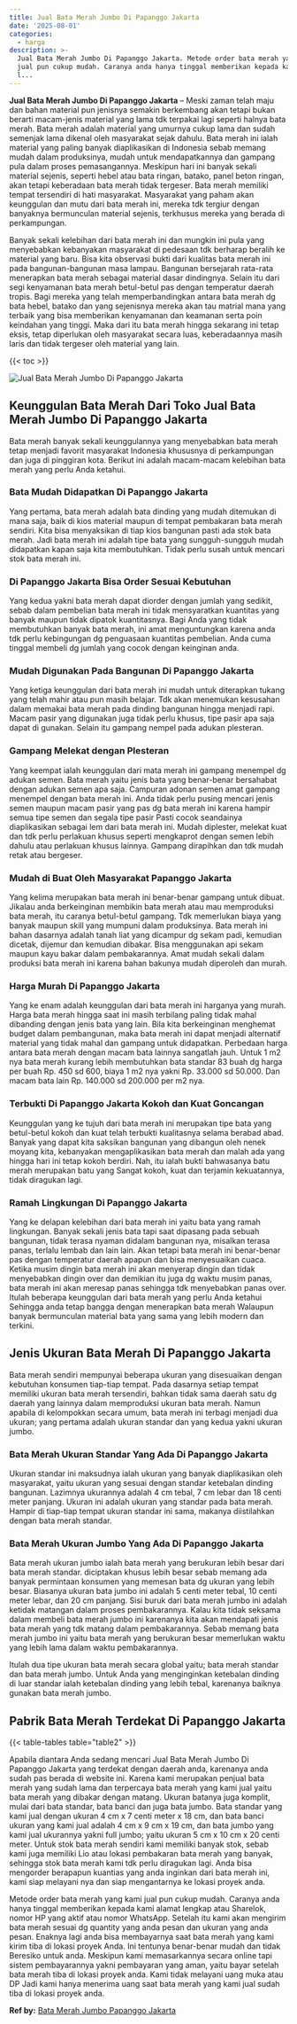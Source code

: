 ```yaml
---
title: Jual Bata Merah Jumbo Di Papanggo Jakarta
date: '2025-08-01'
categories:
  - harga
description: >-
  Jual Bata Merah Jumbo Di Papanggo Jakarta. Metode order bata merah yang kami
  jual pun cukup mudah. Caranya anda hanya tinggal memberikan kepada kami alamat
  l...
---
```


**Jual Bata Merah Jumbo Di Papanggo Jakarta** – Meski zaman telah maju dan bahan material pun jenisnya semakin berkembang akan tetapi bukan berarti macam-jenis material yang lama tdk terpakai lagi seperti halnya bata merah. Bata merah adalah material yang umurnya cukup lama dan sudah semenjak lama dikenal oleh masyarakat sejak dahulu. Bata merah ini ialah material yang paling banyak diaplikasikan di Indonesia sebab memang mudah dalam produksinya, mudah untuk mendapatkannya dan gampang pula dalam proses pemasangannya. Meskipun hari ini banyak sekali material sejenis, seperti hebel atau bata ringan, batako, panel beton ringan, akan tetapi keberadaan bata merah tidak tergeser. Bata merah memiliki tempat tersendiri di hati masyarakat. Masyarakat yang paham akan keunggulan dan mutu dari bata merah ini, mereka tdk tergiur dengan banyaknya bermunculan material sejenis, terkhusus mereka yang berada di perkampungan.

Banyak sekali kelebihan dari bata merah ini dan mungkin ini pula yang menyebabkan kebanyakan masyarakat di pedesaan tdk berharap beralih ke material yang baru. Bisa kita observasi bukti dari kualitas bata merah ini pada bangunan-bangunan masa lampau. Bangunan bersejarah rata-rata menerapkan bata merah sebagai material dasar dindingnya. Selain itu dari segi kenyamanan bata merah betul-betul pas dengan temperatur daerah tropis. Bagi mereka yang telah memperbandingkan antara bata merah dg bata hebel, batako dan yang sejenisnya mereka akan tau matrial mana yang terbaik yang bisa memberikan kenyamanan dan keamanan serta poin keindahan yang tinggi. Maka dari itu bata merah hingga sekarang ini tetap eksis, tetap diperlukan oleh masyarakat secara luas, keberadaannya masih laris dan tidak tergeser oleh material yang lain.

{{< toc >}}

![Jual Bata Merah Jumbo Di Papanggo Jakarta](/images/jual-bata-merah-20.png)

## Keunggulan Bata Merah Dari Toko Jual Bata Merah Jumbo Di Papanggo Jakarta

Bata merah banyak sekali keunggulannya yang menyebabkan bata merah tetap menjadi favorit masyarakat Indonesia khususnya di perkampungan dan juga di pinggiran kota. Berikut ini adalah macam-macam kelebihan bata merah yang perlu Anda ketahui.

### Bata Mudah Didapatkan Di Papanggo Jakarta

Yang pertama, bata merah adalah bata dinding yang mudah ditemukan di mana saja, baik di kios material maupun di tempat pembakaran bata merah sendiri. Kita bisa menyaksikan di tiap kios bangunan pasti ada stok bata merah. Jadi bata merah ini adalah tipe bata yang sungguh-sungguh mudah didapatkan kapan saja kita membutuhkan. Tidak perlu susah untuk mencari stok bata merah ini.

### Di Papanggo Jakarta Bisa Order Sesuai Kebutuhan

Yang kedua yakni bata merah dapat diorder dengan jumlah yang sedikit, sebab dalam pembelian bata merah ini tidak mensyaratkan kuantitas yang banyak maupun tidak dipatok kuantitasnya. Bagi Anda yang tidak membutuhkan banyak bata merah, ini amat menguntungkan karena anda tdk perlu kebingungan dg penguasaan kuantitas pembelian. Anda cuma tinggal membeli dg jumlah yang cocok dengan keinginan anda.

### Mudah Digunakan Pada Bangunan Di Papanggo Jakarta

Yang ketiga keunggulan dari bata merah ini mudah untuk diterapkan tukang yang telah mahir atau pun masih belajar. Tdk akan menemukan kesusahan dalam memakai bata merah pada dinding bangunan hingga menjadi rapi. Macam pasir yang digunakan juga tidak perlu khusus, tipe pasir apa saja dapat di gunakan. Selain itu gampang nempel pada adukan plesteran.

### Gampang Melekat dengan Plesteran

Yang keempat ialah keunggulan dari mata merah ini gampang menempel dg adukan semen. Bata merah yaitu jenis bata yang benar-benar bersahabat dengan adukan semen apa saja. Campuran adonan semen amat gampang menempel dengan bata merah ini. Anda tidak perlu pusing mencari jenis semen maupun macam pasir yang pas dg bata merah ini karena hampir semua tipe semen dan segala tipe pasir Pasti cocok seandainya diaplikasikan sebagai lem dari bata merah ini. Mudah diplester, melekat kuat dan tdk perlu perlakuan khusus seperti mengkaprot dengan semen lebih dahulu atau perlakuan khusus lainnya. Gampang dirapihkan dan tdk mudah retak atau bergeser.

### Mudah di Buat Oleh Masyarakat Papanggo Jakarta

Yang kelima merupakan bata merah ini benar-benar gampang untuk dibuat. Jikalau anda berkeinginan membikin bata merah atau mau memproduksi bata merah, itu caranya betul-betul gampang. Tdk memerlukan biaya yang banyak maupun skill yang mumpuni dalam produksinya. Bata merah ini bahan dasarnya adalah tanah liat yang dicampur dg sekam padi, kemudian dicetak, dijemur dan kemudian dibakar. Bisa menggunakan api sekam maupun kayu bakar dalam pembakarannya. Amat mudah sekali dalam produksi bata merah ini karena bahan bakunya mudah diperoleh dan murah.

### Harga Murah Di Papanggo Jakarta

Yang ke enam adalah keunggulan dari bata merah ini harganya yang murah. Harga bata merah hingga saat ini masih terbilang paling tidak mahal dibanding dengan jenis bata yang lain. Bila kita berkeinginan menghemat budget dalam pembangunan, maka bata merah ini dapat menjadi alternatif material yang tidak mahal dan gampang untuk didapatkan. Perbedaan harga antara bata merah dengan macam bata lainnya sangatlah jauh. Untuk 1 m2 nya bata merah kurang lebih membutuhkan bata standar 83 buah dg harga per buah Rp. 450 sd 600, biaya 1 m2 nya yakni Rp. 33.000 sd 50.000. Dan macam bata lain Rp. 140.000 sd 200.000 per m2 nya.

### Terbukti Di Papanggo Jakarta Kokoh dan Kuat Goncangan

Keunggulan yang ke tujuh dari bata merah ini merupakan tipe bata yang betul-betul kokoh dan kuat telah terbukti kualitasnya selama berabad abad. Banyak yang dapat kita saksikan bangunan yang dibangun oleh nenek moyang kita, kebanyakan mengaplikasikan bata merah dan malah ada yang hingga hari ini tetap kokoh berdiri. Nah, itu ialah bukti bahwasanya batu merah merupakan batu yang Sangat kokoh, kuat dan terjamin kekuatannya, tidak diragukan lagi.

### Ramah Lingkungan Di Papanggo Jakarta

Yang ke delapan kelebihan dari bata merah ini yaitu bata yang ramah lingkungan. Banyak sekali jenis bata tapi saat dipasang pada sebuah bangunan, tidak terasa nyaman didalam bangunan nya, misalkan terasa panas, terlalu lembab dan lain lain. Akan tetapi bata merah ini benar-benar pas dengan temperatur daerah apapun dan bisa menyesuaikan cuaca. Ketika musim dingin bata merah ini akan menyerap dingin dan tidak menyebabkan dingin over dan demikian itu juga dg waktu musim panas, bata merah ini akan meresap panas sehingga tdk menyebabkan panas over. Itulah beberapa keunggulan dari bata merah yang perlu Anda ketahui Sehingga anda tetap bangga dengan menerapkan bata merah Walaupun banyak bermunculan material bata yang sama yang lebih modern dan terkini.

## Jenis Ukuran Bata Merah Di Papanggo Jakarta

Bata merah sendiri mempunyai beberapa ukuran yang disesuaikan dengan kebutuhan konsumen tiap-tiap tempat. Pada dasarnya setiap tempat memiliki ukuran bata merah tersendiri, bahkan tidak sama daerah satu dg daerah yang lainnya dalam memproduksi ukuran bata merah. Namun apabila di kelompokkan secara umum, bata merah ini terbagi menjadi dua ukuran; yang pertama adalah ukuran standar dan yang kedua yakni ukuran jumbo.

### Bata Merah Ukuran Standar Yang Ada Di Papanggo Jakarta

Ukuran standar ini maksudnya ialah ukuran yang banyak diaplikasikan oleh masyarakat, yaitu ukuran yang sesuai dengan standar ketebalan dinding bangunan. Lazimnya ukurannya adalah 4 cm tebal, 7 cm lebar dan 18 centi meter panjang. Ukuran ini adalah ukuran yang standar pada bata merah. Hampir di tiap-tiap tempat ukuran standar ini sama, makanya diistilahkan dengan bata merah standar.

### Bata Merah Ukuran Jumbo Yang Ada Di Papanggo Jakarta

Bata merah ukuran jumbo ialah bata merah yang berukuran lebih besar dari bata merah standar. diciptakan khusus lebih besar sebab memang ada banyak permintaan konsumen yang memesan bata dg ukuran yang lebih besar. Biasanya ukuran bata jumbo ini adalah 5 centi meter tebal, 10 centi meter lebar, dan 20 cm panjang. Sisi buruk dari bata merah jumbo ini adalah ketidak matangan dalam proses pembakarannya. Kalau kita tidak seksama dalam membeli bata merah jumbo ini karenanya kita akan mendapati jenis bata merah yang tdk matang dalam pembakarannya. Sebab memang bata merah jumbo ini yaitu bata merah yang berukuran besar memerlukan waktu yang lebih lama dalam waktu pembakarannya.

Itulah dua tipe ukuran bata merah secara global yaitu; bata merah standar dan bata merah jumbo. Untuk Anda yang menginginkan ketebalan dinding di luar standar ialah ketebalan dinding yang lebih tebal, karenanya baiknya gunakan bata merah jumbo.

## Pabrik Bata Merah Terdekat Di Papanggo Jakarta

{{< table-tables table="table2" >}}

Apabila diantara Anda sedang mencari Jual Bata Merah Jumbo Di Papanggo Jakarta yang terdekat dengan daerah anda, karenanya anda sudah pas berada di website ini. Karena kami merupakan penjual bata merah yang sudah lama dan terpercaya bata merah yang kami jual yaitu bata merah yang dibakar dengan matang. Ukuran batanya juga komplit, mulai dari bata standar, bata banci dan juga bata jumbo. Bata standar yang kami jual dengan ukuran 4 cm x 7 centi meter x 18 cm, dan bata banci ukuran yang kami jual adalah 4 cm x 9 cm x 19 cm, dan bata jumbo yang kami jual ukurannya yakni full jumbo; yaitu ukuran 5 cm x 10 cm x 20 centi meter. Untuk stok bata merah sendiri kami memiliki banyak stok, sebab kami juga memiliki Lio atau lokasi pembakaran bata merah yang banyak, sehingga stok bata merah kami tdk perlu diragukan lagi. Anda bisa mengorder berapapun kuantias yang anda inginkan dari bata merah ini, kami siap melayani nya dan siap mengantarnya ke lokasi proyek anda.

Metode order bata merah yang kami jual pun cukup mudah. Caranya anda hanya tinggal memberikan kepada kami alamat lengkap atau Sharelok, nomor HP yang aktif atau nomor WhatsApp. Setelah itu kami akan mengirim bata merah sesuai dg quantity yang anda pesan dan ukuran yang anda pesan. Enaknya lagi anda bisa membayarnya saat bata merah yang kami kirim tiba di lokasi proyek Anda. Ini tentunya benar-benar mudah dan tidak Beresiko untuk anda. Meskipun kami memasarkannya secara online tapi sistem pembayarannya yakni pembayaran yang aman, yaitu bayar setelah bata merah tiba di lokasi proyek anda. Kami tidak melayani uang muka atau DP Jadi kami hanya menerima uang saat bata merah yang kami jual sudah tiba di lokasi proyek anda.

**Ref by:** [Bata Merah Jumbo Papanggo Jakarta](https://id.wikipedia.org/wiki/Bata)
